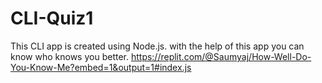 # CLI-Quiz1
This CLI app is created using Node.js.
with the help of this app you can know who knows you better.
https://replit.com/@Saumyaj/How-Well-Do-You-Know-Me?embed=1&output=1#index.js
